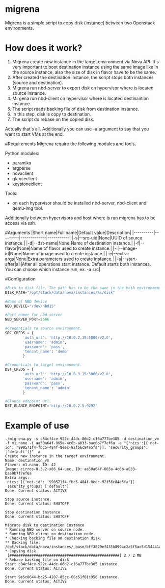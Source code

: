 # migrena
Migrena is a simple script to copy disk (instance) between two Openstack environments. 

# How does it work?
1. Migrena create new instance in the target environment via Nova API. It's very important to boot destination instance using the same image like in the source instance, also the size of disk in flavor have to be the same.
2. After created the destination instance, the script stops both instances (source and destination).
3. Migrena run nbd-server to export disk on hypervisor where is located source instance.
4. Mirgena run nbd-client on hypervisor where is located destinantion instance.
5. The script reads backing file of disk from destination instance.
6. In this step, disk is copy to destination.
7. The script do rebase on the copied disk.

Actually that's all. Additionally you can use -a argument to say that you want to start VMs at the end. 

#Requirements
Migrena require the following modules and tools.

Python modules:
- paramiko
- argparse
- novaclient
- glanceclient
- keystoneclient

Tools:
- on each hypervisor should be installed nbd-server, nbd-client and qemu-img tool.

Additionally between hypervisors and host where is run migrena has to be access via ssh.

#Arguments
|Short name|Full name|Default value|Description|
|----------|---------|-------------|-----------|
|-s|--src-uid|None|UUID of source instance.|
|-d|--dst-name|None|Name of destination instance.|
|-f|--flavor|None|Name of flavor used to create instance.|
|-i|--image-id|None|Name of image used to create instance.|
|-e|--extra-args|None|Extra parameters used to create instance.|
|-a|--start-after|all|After all operations start instance. Default starts both instances. You can choose which instance run, ex. -a src|

#Configuration
```python
#Path to disk file. The path has to be the same in the both environment.
DISK_PATH="/opt/stack/data/nova/instances/%s/disk"

#Name of NBD device
NBD_DEVICE="/dev/nbd15"

#Port numer for nbd-server
NBD_SERVER_PORT=2666

#Credentials to source environment. 
SRC_CREDS = {
        'auth_url': 'http://10.0.2.15:5000/v2.0',
        'username': 'admin',
        'password': 'pass',
        'tenant_name': 'demo'
        }

#Credentials to target environment.
DST_CREDS = {
        'auth_url': 'http://10.0.3.15:5000/v2.0',
        'username': 'admin',
        'password': 'pass',
        'tenant_name': 'admin'
        }

#Glance ednpoint url.
DST_GLANCE_ENDPOINT='http://10.0.2.5:9292'
```
# Example of use
```
./migrena.py -s c84cf4ce-922c-44dc-86d2-c16a777be305 -d destination_vm -f m1.nano -i aa50a64f-065a-4c6b-a033-bae0b7f7ef6a -e "{'nics':[{'net-id': '990571f4-fbc5-484f-8eec-92f56c84e5fa'}], 'security_groups': ['default']}" -a
Create new instance in the target environment.
Name: destination_vm
Flavor: m1.nano, ID: 42
Image: cirros-0.3.2-x86_64-uec, ID: aa50a64f-065a-4c6b-a033-bae0b7f7ef6a
Extra args:
 nics: [{'net-id': '990571f4-fbc5-484f-8eec-92f56c84e5fa'}]
 security_groups: ['default']
Done. Current status: ACTIVE

Stop source instance.
Done. Current status: SHUTOFF

Stop destination instance.
Done. Current status: SHUTOFF

Migrate disk to destination instance
* Running NBD server on source node.
* Running NBD client on destination node.
* Checking backing file on destination disk.
** Backing file: /opt/stack/data/nova/instances/_base/bff3829ef435b8994c2a5f5ac5d154441abc5578
* Copying disk.
 [##################################################] 2 / 2 MB
* Rebase backing file on disk
Start c84cf4ce-922c-44dc-86d2-c16a777be305 instance.
Done. Current status: ACTIVE

Start 9e5c8644-bc25-4207-85cc-66c51f81c956 instance.
Done. Current status: ACTIVE
```
